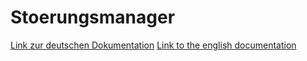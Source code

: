 # Stoerungsmanager

[Link zur deutschen Dokumentation](https://www.symcon.de/de/service/dokumentation/modulreferenz/stoerungsmanager/)
[Link to the english documentation](https://www.symcon.de/en/service/documentation/module-reference/fault-manager/)
